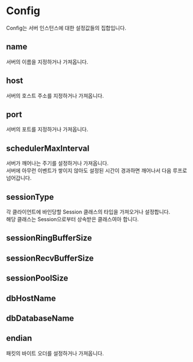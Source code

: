 Config
====
Config는 서버 인스턴스에 대한 설정값들의 집합입니다.

name
----
서버의 이름을 지정하거나 가져옵니다.

host
----
서버의 호스트 주소를 지정하거나 가져옵니다.

port
----
서버의 포트를 지정하거나 가져옵니다.

schedulerMaxInterval
----
서버가 깨어나는 주기를 설정하거나 가져옵니다.<br>
서버에 아무런 이벤트가 쌓이지 않아도 설정된 시간이 경과하면 깨어나서 다음 루프로 넘어갑니다.

sessionType
----
각 클라이언트에 바인당할 Session 클래스의 타입을 가져오거나 설정합니다.<br>
해당 클래스는 Session으로부터 상속받은 클래스여아 합니다.

sessionRingBufferSize
----

sessionRecvBufferSize
----

sessionPoolSize
----

dbHostName
----

dbDatabaseName
----

endian
----
패킷의 바이트 오더를 설정하거나 가져옵니다.

